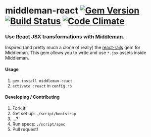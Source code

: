 middleman-react [![Gem Version](https://badge.fury.io/rb/middleman-react.svg)](http://badge.fury.io/rb/middleman-react) [![Build Status](https://travis-ci.org/plasticine/middleman-react.png?branch=master)](https://travis-ci.org/plasticine/middleman-react) [![Code Climate](https://codeclimate.com/github/plasticine/middleman-react.png)](https://codeclimate.com/github/plasticine/middleman-react)
===============

### Use [React] JSX transformations with [Middleman].

Inspired (and pretty much a clone of really) the [react-rails] gem for Middleman. This gem allows you to write and use `*.jsx` assets inside Middleman.

#### Usage
1. `gem install middleman-react`
2. `activate :react` in `config.rb`

#### Developing / Contributing
1. Fork it!
2. Get set up: `./script/bootstrap`
3. ...?
4. Run specs: `./script/spec`
5. Pull request!

[React]:       http://facebook.github.io/react/
[Middleman]:   http://middlemanapp.com
[react-rails]: https://github.com/facebook/react-rails

